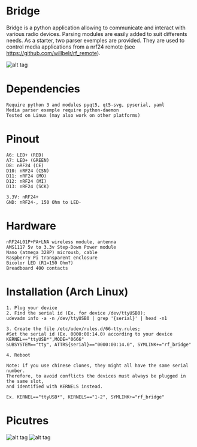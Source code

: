 # Bridge
Bridge is a python application allowing to communicate and interact with various radio devices. Parsing modules are easily added to suit differents needs. As a starter, two parser exemples are provided. They are used to control media applications from a nrf24 remote (see https://github.com/willbelr/rf_remote).

![alt tag](https://raw.githubusercontent.com/willbelr/rf_bridge/master/pictures/gui.png)

# Dependencies
	Require python 3 and modules pyqt5, qt5-svg, pyserial, yaml
	Media parser exemple require python-daemon
	Tested on Linux (may also work on other platforms)

# Pinout
	A6: LED+ (RED)
	A7: LED+ (GREEN)
	D8: nRF24 (CE)
	D10: nRF24 (CSN)
	D11: nRF24 (MO)
	D12: nRF24 (MI)
	D13: nRF24 (SCK)

	3.3V: nRF24+
	GND: nRF24-, 150 Ohm to LED-

# Hardware
	nRF24L01P+PA+LNA wireless module, antenna
	AMS1117 5v to 3.3v Step-Down Power module
	Nano (atmega 328P) microusb, cable
	Raspberry Pi transparent enclosure
	Bicolor LED (R1=150 Ohm?)
	Breadboard 400 contacts

# Installation (Arch Linux)
	1. Plug your device
	2. Find the serial id (Ex. for device /dev/ttyUSB0);
	udevadm info -a -n /dev/ttyUSB0 | grep '{serial}' | head -n1

	3. Create the file /etc/udev/rules.d/66-tty.rules;
	#Set the serial id (Ex. 0000:00:14.0) according to your device
	KERNEL=="ttyUSB*",MODE="0666"
	SUBSYSTEM=="tty", ATTRS{serial}=="0000:00:14.0", SYMLINK+="rf_bridge"
	
	4. Reboot
	
	Note: if you use chinese clones, they might all have the same serial number.
	Therefore, to avoid conflicts the devices must always be plugged in the same slot,
	and identified with KERNELS instead.
	
	Ex. KERNEL=="ttyUSB*", KERNELS=="1-2", SYMLINK+="rf_bridge"

# Picutres
![alt tag](https://raw.githubusercontent.com/willbelr/rf_bridge/master/pictures/bridge1.jpg)
![alt tag](https://raw.githubusercontent.com/willbelr/rf_bridge/master/pictures/bridge2.jpg)

